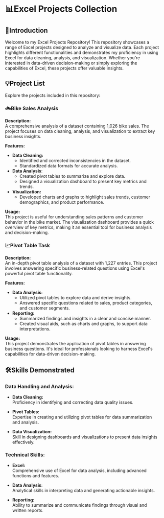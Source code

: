 # 📊Excel Projects Collection

## 🔎Introduction

Welcome to my Excel Projects Repository! This repository showcases a range of Excel projects designed to analyze and visualize data. Each project highlights different functionalities and demonstrates my proficiency in using Excel for data cleaning, analysis, and visualization. Whether you're interested in data-driven decision-making or simply exploring the capabilities of Excel, these projects offer valuable insights.

## 💡Project List

Explore the projects included in this repository:

### 🚲Bike Sales Analysis

**Description:**  
A comprehensive analysis of a dataset containing 1,026 bike sales. The project focuses on data cleaning, analysis, and visualization to extract key business insights.

**Features:**  
- **Data Cleaning:**  
  - Identified and corrected inconsistencies in the dataset.
  - Standardized data formats for accurate analysis.
- **Data Analysis:**  
  - Created pivot tables to summarize and explore data.
  - Designed a visualization dashboard to present key metrics and trends.
- **Visualization:**  
  - Developed charts and graphs to highlight sales trends, customer demographics, and product performance.

**Usage:**  
This project is useful for understanding sales patterns and customer behavior in the bike market. The visualization dashboard provides a quick overview of key metrics, making it an essential tool for business analysis and decision-making.

### 📈Pivot Table Task

**Description:**  
An in-depth pivot table analysis of a dataset with 1,227 entries. This project involves answering specific business-related questions using Excel's powerful pivot table functionality.

**Features:**  
- **Data Analysis:**  
  - Utilized pivot tables to explore data and derive insights.
  - Answered specific questions related to sales, product categories, and customer segments.
- **Reporting:**  
  - Summarized findings and insights in a clear and concise manner.
  - Created visual aids, such as charts and graphs, to support data interpretations.

**Usage:**  
This project demonstrates the application of pivot tables in answering business questions. It's ideal for professionals looking to harness Excel's capabilities for data-driven decision-making.

## 🛠️Skills Demonstrated

### Data Handling and Analysis:

- **Data Cleaning:**  
  Proficiency in identifying and correcting data quality issues.

- **Pivot Tables:**  
  Expertise in creating and utilizing pivot tables for data summarization and analysis.

- **Data Visualization:**  
  Skill in designing dashboards and visualizations to present data insights effectively.

### Technical Skills:

- **Excel:**  
  Comprehensive use of Excel for data analysis, including advanced functions and features.

- **Data Analysis:**  
  Analytical skills in interpreting data and generating actionable insights.

- **Reporting:**  
  Ability to summarize and communicate findings through visual and written reports.
